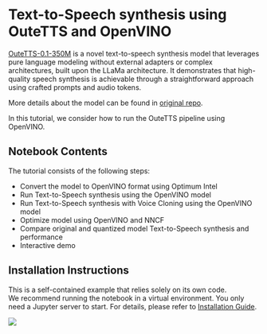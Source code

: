 # Text-to-Speech synthesis using OuteTTS and OpenVINO

[OuteTTS-0.1-350M](https://huggingface.co/OuteAI/OuteTTS-0.1-350M) is a novel text-to-speech synthesis model that leverages pure language modeling without external adapters or complex architectures, built upon the LLaMa architecture. It demonstrates that high-quality speech synthesis is achievable through a straightforward approach using crafted prompts and audio tokens.

More details about the model can be found in [original repo](https://github.com/edwko/OuteTTS).

In this tutorial, we consider how to run the OuteTTS pipeline using OpenVINO.

## Notebook Contents

The tutorial consists of the following steps:

* Convert the model to OpenVINO format using Optimum Intel
* Run Text-to-Speech synthesis using the OpenVINO model
* Run Text-to-Speech synthesis with Voice Cloning using the OpenVINO model
* Optimize model using OpenVINO and NNCF
* Compare original and quantized model Text-to-Speech synthesis and performance
* Interactive demo

## Installation Instructions

This is a self-contained example that relies solely on its own code.</br>
We recommend  running the notebook in a virtual environment. You only need a Jupyter server to start.
For details, please refer to [Installation Guide](../../README.md).

<img referrerpolicy="no-referrer-when-downgrade" src="https://static.scarf.sh/a.png?x-pxid=5b5a4db0-7875-4bfb-bdbd-01698b5b1a77&file=notebooks/outetts-text-to-speech/README.md" />
